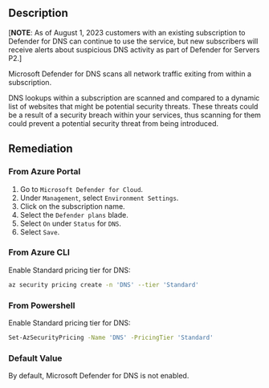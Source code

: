 ## Description

[**NOTE**: As of August 1, 2023 customers with an existing subscription to Defender for DNS can continue to use the service, but new subscribers will receive alerts about suspicious DNS activity as part of Defender for Servers P2.]

Microsoft Defender for DNS scans all network traffic exiting from within a subscription.

DNS lookups within a subscription are scanned and compared to a dynamic list of websites that might be potential security threats. These threats could be a result of a security breach within your services, thus scanning for them could prevent a potential security threat from being introduced.

## Remediation

### From Azure Portal

1. Go to `Microsoft Defender for Cloud`.
2. Under `Management`, select `Environment Settings`.
3. Click on the subscription name.
4. Select the `Defender plans` blade.
5. Select `On` under `Status` for `DNS`.
6. Select `Save`.

### From Azure CLI

Enable Standard pricing tier for DNS:

```bash
az security pricing create -n 'DNS' --tier 'Standard'
```

### From Powershell

Enable Standard pricing tier for DNS:

```bash
Set-AzSecurityPricing -Name 'DNS' -PricingTier 'Standard'
```

### Default Value

By default, Microsoft Defender for DNS is not enabled.
